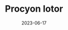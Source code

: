 ---
title: "Procyon lotor"
cc-type: species
date: 2023-06-17
hashtag: procyon-lotor
tags:
  - species
  - raccoon
---